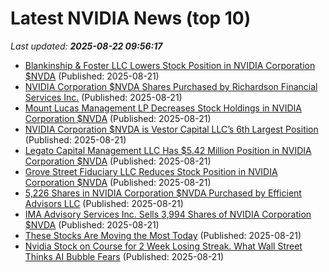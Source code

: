 # Latest NVIDIA News (top 10)
_Last updated: **2025-08-22 09:56:17**_

- [Blankinship & Foster LLC Lowers Stock Position in NVIDIA Corporation $NVDA](https://www.etfdailynews.com/2025/08/21/blankinship-foster-llc-lowers-stock-position-in-nvidia-corporation-nvda/) (Published: 2025-08-21)
- [NVIDIA Corporation $NVDA Shares Purchased by Richardson Financial Services Inc.](https://www.etfdailynews.com/2025/08/21/nvidia-corporation-nvda-shares-purchased-by-richardson-financial-services-inc/) (Published: 2025-08-21)
- [Mount Lucas Management LP Decreases Stock Holdings in NVIDIA Corporation $NVDA](https://www.etfdailynews.com/2025/08/21/mount-lucas-management-lp-decreases-stock-holdings-in-nvidia-corporation-nvda/) (Published: 2025-08-21)
- [NVIDIA Corporation $NVDA is Vestor Capital LLC’s 6th Largest Position](https://www.etfdailynews.com/2025/08/21/nvidia-corporation-nvda-is-vestor-capital-llcs-6th-largest-position/) (Published: 2025-08-21)
- [Legato Capital Management LLC Has $5.42 Million Position in NVIDIA Corporation $NVDA](https://www.etfdailynews.com/2025/08/21/legato-capital-management-llc-has-5-42-million-position-in-nvidia-corporation-nvda/) (Published: 2025-08-21)
- [Grove Street Fiduciary LLC Reduces Stock Position in NVIDIA Corporation $NVDA](https://www.etfdailynews.com/2025/08/21/grove-street-fiduciary-llc-reduces-stock-position-in-nvidia-corporation-nvda/) (Published: 2025-08-21)
- [5,226 Shares in NVIDIA Corporation $NVDA Purchased by Efficient Advisors LLC](https://www.etfdailynews.com/2025/08/21/5226-shares-in-nvidia-corporation-nvda-purchased-by-efficient-advisors-llc/) (Published: 2025-08-21)
- [IMA Advisory Services Inc. Sells 3,994 Shares of NVIDIA Corporation $NVDA](https://www.etfdailynews.com/2025/08/21/ima-advisory-services-inc-sells-3994-shares-of-nvidia-corporation-nvda/) (Published: 2025-08-21)
- [These Stocks Are Moving the Most Today](https://biztoc.com/x/21cbc2b536beefbf) (Published: 2025-08-21)
- [Nvidia Stock on Course for 2 Week Losing Streak. What Wall Street Thinks AI Bubble Fears](https://biztoc.com/x/172dd0d6e7cdce37) (Published: 2025-08-21)
